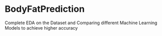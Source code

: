 # BodyFatPrediction
Complete EDA on the Dataset and Comparing different  Machine Learning Models to achieve higher accuracy
